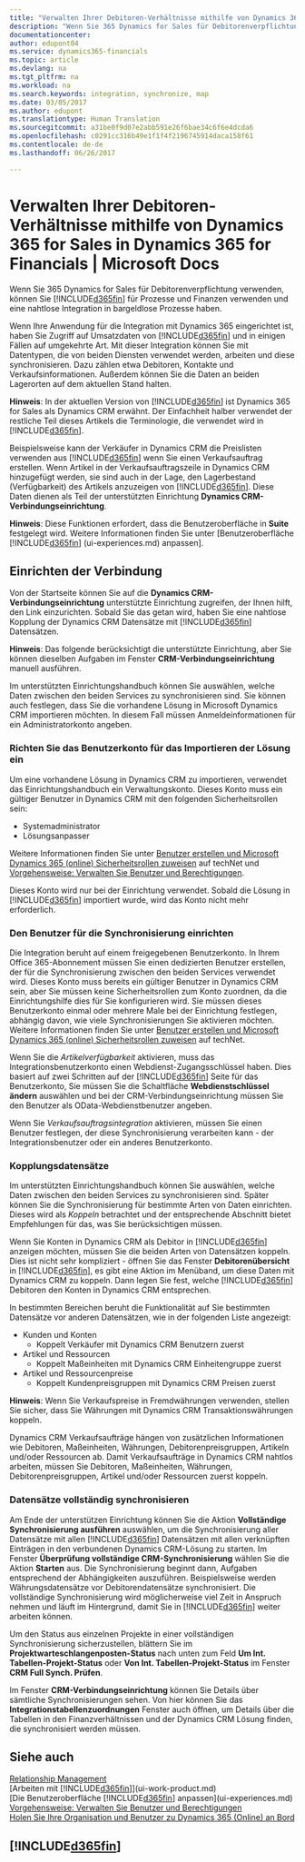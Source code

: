 ```yaml
---
title: "Verwalten Ihrer Debitoren-Verhältnisse mithilfe von Dynamics 365 for Sales in Dynamics 365 für Financials | Microsoft Docs"
description: "Wenn Sie 365 Dynamics for Sales für Debitorenverpflichtung verwenden, können Sie Dynamics 365 for Financials für Prozesse und Finanzen verwenden und eine nahtlose Integration in bargeldlose Prozesse haben."
documentationcenter: 
author: edupont04
ms.service: dynamics365-financials
ms.topic: article
ms.devlang: na
ms.tgt_pltfrm: na
ms.workload: na
ms.search.keywords: integration, synchronize, map
ms.date: 03/05/2017
ms.author: edupont
ms.translationtype: Human Translation
ms.sourcegitcommit: a31be0f9d07e2abb591e26f6bae34c6f6e4dcda6
ms.openlocfilehash: c0291cc316b49e1f1f4f2196745914daca158f61
ms.contentlocale: de-de
ms.lasthandoff: 06/26/2017

---
```

# Verwalten Ihrer Debitoren-Verhältnisse mithilfe von Dynamics 365 for Sales in Dynamics 365 for Financials | Microsoft Docs
<a id="managing-your-customer-relationships-using-dynamics-365-for-sales-from-inside-dynamics-365-for-financials" class="xliff"></a>
Wenn Sie 365 Dynamics for Sales für Debitorenverpflichtung verwenden, können Sie [!INCLUDE[d365fin](includes/d365fin_md.md)] für Prozesse und Finanzen verwenden und eine nahtlose Integration in bargeldlose Prozesse haben.

Wenn Ihre Anwendung für die Integration mit Dynamics 365 eingerichtet ist, haben Sie Zugriff auf Umsatzdaten von [!INCLUDE[d365fin](includes/d365fin_md.md)] und in einigen Fällen auf umgekehrte Art. Mit dieser Integration können Sie mit Datentypen, die von beiden Diensten verwendet werden, arbeiten und diese synchronisieren. Dazu zählen etwa Debitoren, Kontakte und Verkaufsinformationen. Außerdem können Sie die Daten an beiden Lagerorten auf dem aktuellen Stand halten.  

**Hinweis**: In der aktuellen Version von [!INCLUDE[d365fin](includes/d365fin_md.md)] ist Dynamics 365 for Sales als Dynamics CRM erwähnt. Der Einfachheit halber verwendet der restliche Teil dieses Artikels die Terminologie, die verwendet wird in [!INCLUDE[d365fin](includes/d365fin_md.md)].  

Beispielsweise kann der Verkäufer in Dynamics CRM die Preislisten verwenden aus [!INCLUDE[d365fin](includes/d365fin_md.md)] wenn Sie einen Verkaufsauftrag erstellen. Wenn Artikel in der Verkaufsauftragszeile in Dynamics CRM hinzugefügt werden, sie sind auch in der Lage, den Lagerbestand (Verfügbarkeit) des Artikels anzuzeigen von [!INCLUDE[d365fin](includes/d365fin_md.md)]. Diese Daten dienen als Teil der unterstützten Einrichtung **Dynamics CRM-Verbindungseinrichtung**.  

**Hinweis**: Diese Funktionen erfordert, dass die Benutzeroberfläche in **Suite** festgelegt wird. Weitere Informationen finden Sie unter [Benutzeroberfläche [!INCLUDE[d365fin](includes/d365fin_md.md)] (ui-experiences.md) anpassen].  

## Einrichten der Verbindung
<a id="setting-up-the-connection" class="xliff"></a>
Von der Startseite können Sie auf die **Dynamics CRM-Verbindungseinrichtung** unterstützte Einrichtung zugreifen, der Ihnen hilft, den Link einzurichten. Sobald Sie das getan wird, haben Sie eine nahtlose Kopplung der Dynamics CRM Datensätze mit [!INCLUDE[d365fin](includes/d365fin_md.md)] Datensätzen.  

**Hinweis**: Das folgende berücksichtigt die unterstützte Einrichtung, aber Sie können dieselben Aufgaben im Fenster **CRM-Verbindungseinrichtung** manuell ausführen.

Im unterstützten Einrichtungshandbuch können Sie auswählen, welche Daten zwischen den beiden Services zu synchronisieren sind. Sie können auch festlegen, dass Sie die vorhandene Lösung in Microsoft Dynamics CRM importieren möchten. In diesem Fall müssen Anmeldeinformationen für ein Administratorkonto angeben.

### Richten Sie das Benutzerkonto für das Importieren der Lösung ein
<a id="setting-up-the-user-account-for-importing-the-solution" class="xliff"></a>
Um eine vorhandene Lösung in Dynamics CRM zu importieren, verwendet das Einrichtungshandbuch ein Verwaltungskonto. Dieses Konto muss ein gültiger Benutzer in Dynamics CRM mit den folgenden Sicherheitsrollen sein:

* Systemadministrator  
* Lösungsanpasser  

Weitere Informationen finden Sie unter [Benutzer erstellen und Microsoft Dynamics 365 (online) Sicherheitsrollen zuweisen](https://technet.microsoft.com/library/jj191623.aspx) auf techNet und [Vorgehensweise: Verwalten Sie Benutzer und Berechtigungen](ui-how-users-permissions.md).  

Dieses Konto wird nur bei der Einrichtung verwendet. Sobald die Lösung in [!INCLUDE[d365fin](includes/d365fin_md.md)] importiert wurde, wird das Konto nicht mehr erforderlich.

### Den Benutzer für die Synchronisierung einrichten
<a id="setting-up-the-user-account-for-synchronization" class="xliff"></a>
Die Integration beruht auf einem freigegebenen Benutzerkonto. In Ihrem Office 365-Abonnement müssen Sie einen dedizierten Benutzer erstellen, der für die Synchronisierung zwischen den beiden Services verwendet wird. Dieses Konto muss bereits ein gültiger Benutzer in Dynamics CRM sein, aber Sie müssen keine Sicherheitsrollen zum Konto zuordnen, da die Einrichtungshilfe dies für Sie konfigurieren wird. Sie müssen dieses Benutzerkonto einmal oder mehrere Male bei der Einrichtung festlegen, abhängig davon, wie viele Synchronisierungen Sie aktivieren möchten. Weitere Informationen finden Sie unter [Benutzer erstellen und Microsoft Dynamics 365 (online) Sicherheitsrollen zuweisen](https://technet.microsoft.com/library/jj191623.aspx) auf techNet.

Wenn Sie die *Artikelverfügbarkeit* aktivieren, muss das Integrationsbenutzerkonto einen Webdienst-Zugangsschlüssel haben. Dies basiert auf zwei Schritten auf der [!INCLUDE[d365fin](includes/d365fin_md.md)] Seite für das Benutzerkonto, Sie müssen Sie die Schaltfläche **Webdienstschlüssel ändern** auswählen und bei der CRM-Verbindungseinrichtung müssen Sie den Benutzer als OData-Webdienstbenutzer angeben.

Wenn Sie *Verkaufsauftragsintegration* aktivieren, müssen Sie einen Benutzer festlegen, der diese Synchronisierung verarbeiten kann - der Integrationsbenutzer oder ein anderes Benutzerkonto.

### Kopplungsdatensätze
<a id="coupling-records" class="xliff"></a>
Im unterstützten Einrichtungshandbuch können Sie auswählen, welche Daten zwischen den beiden Services zu synchronisieren sind. Später können Sie die Synchronisierung für bestimmte Arten von Daten einrichten. Dieses wird als *Koppeln* betrachtet und der entsprechende Abschnitt bietet Empfehlungen für das, was Sie berücksichtigen müssen.

Wenn Sie Konten in Dynamics CRM als Debitor in [!INCLUDE[d365fin](includes/d365fin_md.md)] anzeigen möchten, müssen Sie die beiden Arten von Datensätzen koppeln. Dies ist nicht sehr kompliziert - öffnen Sie das Fenster **Debitorenübersicht** in [!INCLUDE[d365fin](includes/d365fin_md.md)], es gibt eine Aktion im Menüband, um diese Daten mit Dynamics CRM zu koppeln. Dann legen Sie fest, welche [!INCLUDE[d365fin](includes/d365fin_md.md)] Debitoren den Konten in Dynamics CRM entsprechen.

In bestimmten Bereichen beruht die Funktionalität auf Sie bestimmten Datensätze vor anderen Datensätzen, wie in der folgenden Liste angezeigt:

* Kunden und Konten  
  * Koppelt Verkäufer mit Dynamics CRM Benutzern zuerst  
* Artikel und Ressourcen  
  * Koppelt Maßeinheiten mit Dynamics CRM Einheitengruppe zuerst  
* Artikel und Ressourcenpreise  
  * Koppelt Kundenpreisgruppen mit Dynamics CRM Preisen zuerst  

**Hinweis**: Wenn Sie Verkaufspreise in Fremdwährungen verwenden, stellen Sie sicher, dass Sie Währungen mit Dynamics CRM Transaktionswährungen koppeln.

Dynamics CRM Verkaufsaufträge hängen von zusätzlichen Informationen wie Debitoren, Maßeinheiten, Währungen, Debitorenpreisgruppen, Artikeln und/oder Ressourcen ab. Damit Verkaufsaufträge in Dynamics CRM nahtlos arbeiten, müssen Sie Debitoren, Maßeinheiten, Währungen, Debitorenpreisgruppen, Artikel und/oder Ressourcen zuerst koppeln.

### Datensätze vollständig synchronisieren
<a id="synchronizing-records-fully" class="xliff"></a>
Am Ende der unterstützen Einrichtung können Sie die Aktion **Vollständige Synchronisierung ausführen** auswählen, um die Synchronisierung aller Datensätze mit allen [!INCLUDE[d365fin](includes/d365fin_md.md)] Datensätzen mit allen verknüpften Einträgen in den verbundenen Dynamics CRM-Lösung zu starten. Im Fenster **Überprüfung vollständige CRM-Synchronisierung** wählen Sie die Aktion **Starten** aus. Die Synchronisierung beginnt dann, Aufgaben entsprechend der Abhängigkeiten auszuführen. Beispielsweise werden Währungsdatensätze vor Debitorendatensätze synchronisiert. Die vollständige Synchronisierung wird möglicherweise viel Zeit in Anspruch nehmen und läuft im Hintergrund, damit Sie in [!INCLUDE[d365fin](includes/d365fin_md.md)] weiter arbeiten können.

Um den Status aus einzelnen Projekte in einer vollständigen Synchronisierung sicherzustellen, blättern Sie im **Projektwarteschlangenposten-Status** nach unten zum Feld **Um Int. Tabellen-Projekt-Status** oder **Von Int. Tabellen-Projekt-Status** im Fenster **CRM Full Synch. Prüfen**.

Im Fenster **CRM-Verbindungseinrichtung** können Sie Details über sämtliche Synchronisierungen sehen. Von hier können Sie das **Integrationstabellenzuordnungen** Fenster auch öffnen, um Details über die Tabellen in den Finanzverhältnissen und der Dynamics CRM Lösung finden, die synchronisiert werden müssen.

## Siehe auch
<a id="see-also" class="xliff"></a>
[Relationship Management](marketing-relationship-management.md)  
[Arbeiten mit [!INCLUDE[d365fin](includes/d365fin_md.md)]](ui-work-product.md)  
[Die Benutzeroberfläche [!INCLUDE[d365fin](includes/d365fin_md.md)] anpassen](ui-experiences.md)  
[Vorgehensweise: Verwalten Sie Benutzer und Berechtigungen](ui-how-users-permissions.md)    
[Holen Sie Ihre Organisation und Benutzer zu Dynamics 365 (Online) an Bord](https://www.microsoft.com/en-US/Dynamics/crm-customer-center/onboard-your-organization-and-users-to-dynamics-365-online.aspx)  

## [!INCLUDE[d365fin](includes/free_trial_md.md)]
